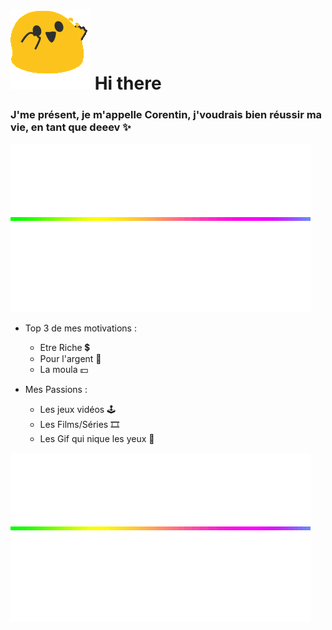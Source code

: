 
# ![Blob](blob.gif) Hi there 


### J'me présent, je m'appelle Corentin, j'voudrais bien réussir ma vie, en tant que deeev :sparkles:


![Line](Line.gif)



* Top 3 de mes motivations :
    * Etre Riche 💲
    * Pour l'argent 🤑
    * La moula 💵



* Mes Passions :
    * Les jeux vidéos 🕹️
    * Les Films/Séries 🎞️
    * Les Gif qui nique les yeux 🚬

![Line](Line.gif)






<!--


- 🔭 I’m currently working on ...
- 🌱 I’m currently learning ...
- 👯 I’m looking to collaborate on ...
- 🤔 I’m looking for help with ...
- 💬 Ask me about ...
- 📫 How to reach me: ...
- 😄 Pronouns: ...
- ⚡ Fun fact: ...
-->


